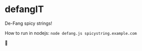 # defangIT
De-Fang spicy strings!


How to run in nodejs: 
`node defang.js spicystring.example.com`



🧛
